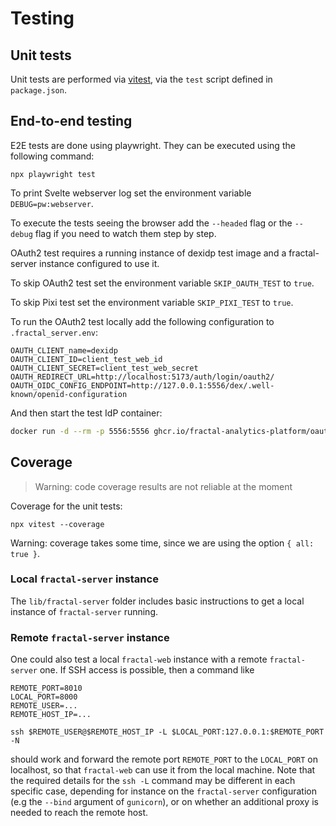 # Testing

## Unit tests

Unit tests are performed via [vitest](https://vitest.dev), via the `test` script defined in `package.json`.

## End-to-end testing

E2E tests are done using playwright. They can be executed using the following command:

```
npx playwright test
```

To print Svelte webserver log set the environment variable `DEBUG=pw:webserver`.

To execute the tests seeing the browser add the `--headed` flag or the `--debug` flag if you need to watch them step by step.

OAuth2 test requires a running instance of dexidp test image and a fractal-server instance configured to use it.

To skip OAuth2 test set the environment variable `SKIP_OAUTH_TEST` to `true`.

To skip Pixi test set the environment variable `SKIP_PIXI_TEST` to `true`.

To run the OAuth2 test locally add the following configuration to `.fractal_server.env`:

```
OAUTH_CLIENT_name=dexidp
OAUTH_CLIENT_ID=client_test_web_id
OAUTH_CLIENT_SECRET=client_test_web_secret
OAUTH_REDIRECT_URL=http://localhost:5173/auth/login/oauth2/
OAUTH_OIDC_CONFIG_ENDPOINT=http://127.0.0.1:5556/dex/.well-known/openid-configuration
```

And then start the test IdP container:

```sh
docker run -d --rm -p 5556:5556 ghcr.io/fractal-analytics-platform/oauth:0.1
```

## Coverage

> Warning: code coverage results are not reliable at the moment

Coverage for the unit tests:

```
npx vitest --coverage
```

Warning: coverage takes some time, since we are using the option `{ all: true }`.

### Local `fractal-server` instance

The `lib/fractal-server` folder includes basic instructions to get a local
instance of `fractal-server` running.

### Remote `fractal-server` instance

One could also test a local `fractal-web` instance with a remote `fractal-server` one.
If SSH access is possible, then a command like
```
REMOTE_PORT=8010
LOCAL_PORT=8000
REMOTE_USER=...
REMOTE_HOST_IP=...

ssh $REMOTE_USER@$REMOTE_HOST_IP -L $LOCAL_PORT:127.0.0.1:$REMOTE_PORT -N
```
should work and forward the remote port `REMOTE_PORT` to the `LOCAL_PORT` on
localhost, so that `fractal-web` can use it from the local machine. Note that
the required details for the `ssh -L` command may be different in each specific
case, depending for instance on the `fractal-server` configuration (e.g the
`--bind` argument of `gunicorn`), or on whether an additional proxy is needed
to reach the remote host.
